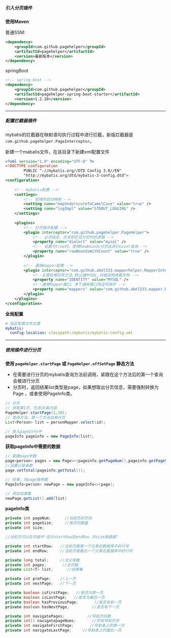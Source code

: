 ##### 引入分页插件

**使用Maven**

普通SSM:

```xml
<dependency>
    <groupId>com.github.pagehelper</groupId>
    <artifactId>pagehelper</artifactId>
    <version>最新版本</version>
</dependency>
```

springBoot

```xml
<!-- spring-boot -->       
<dependency>
    <groupId>com.github.pagehelper</groupId>
    <artifactId>pagehelper-spring-boot-starter</artifactId>
    <version>1.2.10</version>
</dependency>
```



---

##### 配置拦截器插件

mybatis的拦截器在映射语句执行过程中进行拦截，新版拦截器是 `com.github.pagehelper.PageInterceptor`。

新建一个mabatis文件，在该目录下新建xml配置文件

```xml
<?xml version="1.0" encoding="UTF-8" ?>
<!DOCTYPE configuration
        PUBLIC "-//mybatis.org//DTD Config 3.0//EN"
        "http://mybatis.org/dtd/mybatis-3-config.dtd">
<configuration>
    
    <!-- mybatis配置 -->
	<settings>
        <!-- 驼峰的自动映射 -->
        <setting name="mapUnderscoreToCamelCase" value="true" />
        <setting name="logImpl" value="STDOUT_LOGGING" />
    </settings>
    
    <plugins>
        <!-- 分页插件配置 -->
        <plugin interceptor="com.github.pagehelper.PageHelper">
            <!-- 必须指定，方言即实现分页时的逻辑 -->
            <property name="dialect" value="mysql" />
            <!-- 设置为true时，使用RowBounds分页会进行count查询 -->
            <property name="rowBoundsWithCount" value="true" />
        </plugin>
        
        <!-- 通用mapper配置 -->
        <plugin interceptor="com.github.abel533.mapperhelper.MapperInterceptor">
            <!--主键自增回写方法,默认值MYSQL,详细说明请看文档 -->
            <property name="IDENTITY" value="MYSQL" />
            <!--通用Mapper接口，多个通用接口用逗号隔开 -->
            <property name="mappers" value="com.github.abel533.mapper.Mapper" />
        </plugin>
    </plugins>
</configuration>
```

**全局配置**

```yaml
# 指定配置文件位置
mybatis:
  config-location: classpath:/mybatis/mybatis-config.xml
```



---

##### 使用插件进行分页

**使用 `pageHelper.startPage` 或 `PageHelper.offSetPage` 静态方法**

* 在需要进行分页的mybatis查询方法前调用，紧跟在这个方法后的第一个查询会被进行分页
* 分页时，返回结果list类型是page<E>，如果想取出分页信息，需要强制转换为Page<E> ，或者使用PageInfo类。

```java
// 分页
// 获取第1页，包含10条内容
PageHelper.startPage(1,10);
// 查询方法，第一个方法会被分页
List<Person> list = personMapper.select(id);

// 放入pageInfo中
pageInfo pageinfo = new PageInfo(list);
```

**获取pageInfo中需要的数据**

```java
// 新建page参数
page<person> pages = new Page<>(pageinfo.getPageNum(),pageinfo.getPageSize());
//设置记录条数
page.setTotal(pageinfo.getTotal());

// 结果，将page做参数
PageInfo<person> newPage = new pageInfo<>(page);

// 添加结果集
newPage.getList().add(list)
```

**pageInfo类**

```Java
private int pageNum;      //当前页的页码
private int pageSize;     //每页的数量
private int size;  

//当前页可以在页面中"显示startRow到endRow 共size条数据"

private int startRow; 	//当前页面第一个元素在数据库中的行号
private int endRow;		//当前页面最后一个元素在数据库中的行号

private long total;     //总记录数
private int pages;       //总页数
private List<T> list;      //结果集

private int prePage;    //上一页
private int nextPage;   //下一页

private boolean isFirstPage;   //是否为第一页
private boolean isLastPage;   //是否为最后一页
private boolean hasPreviousPage;       //是否有前一页
private boolean hasNextPage;          //是否有下一页

private int navigatePages;          //导航页码数
private int[] navigatepageNums;       //所有导航页号
private int navigateFirstPage;       //导航条上的第一页
private int navigateLastPage;     //导航条上的最后一页
```

